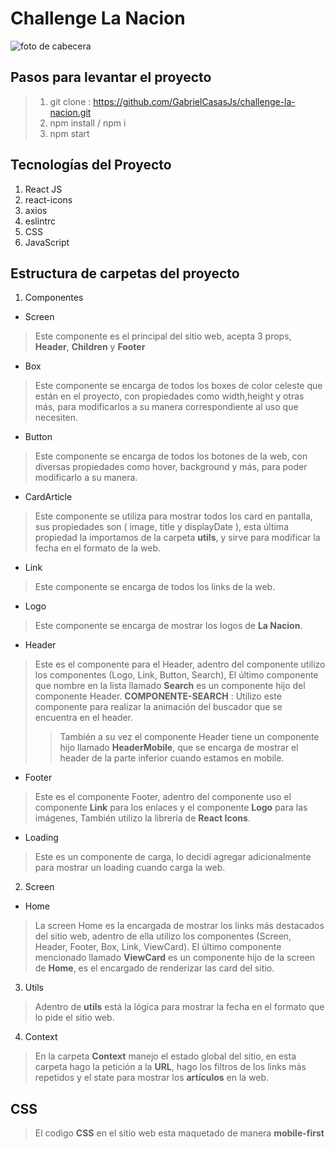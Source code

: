 # Challenge La Nacion
![foto de cabecera](https://www.noticiasgratis.com/wp-content/uploads/2019/11/Diario-La-Naci%C3%B3n-Noticias-Gratis.jpg)
## Pasos para levantar el proyecto

> 1) git clone : https://github.com/GabrielCasasJs/challenge-la-nacion.git
> 2) npm install / npm i
> 3) npm start

## Tecnologías del Proyecto
1. React JS
2. react-icons
3. axios
4. eslintrc
5. CSS
6. JavaScript

## Estructura de carpetas del proyecto
1. Componentes
  * Screen
  > Este componente es el principal del sitio web, acepta 3 props, **Header**, **Children** y **Footer**
  * Box
  > Este componente se encarga de todos los boxes de color celeste que están en el proyecto, con propiedades como width,height y otras más, para modificarlos a su manera correspondiente al uso que necesiten.
  * Button
  > Este componente se encarga de todos los botones de la web, con diversas propiedades como hover, background y más, para poder modificarlo a su manera.
  * CardArticle
  > Este componente se utiliza para mostrar todos los card en pantalla, sus propiedades son ( image, title y displayDate ), esta última propiedad la importamos de la carpeta **utils**, y sirve para modificar la fecha en el formato de la web.
  * Link
  > Este componente se encarga de todos los links de la web.
  * Logo
  > Este componente se encarga de mostrar los logos de **La Nacion**.
  * Header
  > Este es el componente para el Header, adentro del componente utilizo los componentes (Logo, Link, Button, Search), El último componente que nombre en la lista llamado **Search** es un componente hijo del componente Header.
   **COMPONENTE-SEARCH** : Utilizo este componente para realizar la animación del buscador que se encuentra en el header.
   >> También a su vez el componente Header tiene un componente hijo llamado **HeaderMobile**, que se encarga de mostrar el header de la parte inferior cuando estamos en mobile.
  * Footer
  > Este es el componente Footer, adentro del componente uso el componente **Link** para los enlaces y el componente **Logo** para las imágenes, También utilizo la librería de **React Icons**.
  * Loading
  > Este es un componente de carga, lo decidí agregar adicionalmente para mostrar un loading cuando carga la web.

2. Screen
  * Home
  > La screen Home es la encargada de mostrar los links más destacados del sitio web, adentro de ella utilizo los componentes (Screen, Header, Footer, Box, Link, ViewCard).
  > El último componente mencionado llamado **ViewCard** es un componente hijo de la screen de **Home**, es el encargado de renderizar las card del sitio.

3. Utils
  > Adentro de **utils** está la lógica para mostrar la fecha en el formato que lo pide el sitio web.

4. Context
  > En la carpeta **Context** manejo el estado global del sitio, en esta carpeta hago la petición a la **URL**, hago los filtros de los links más repetidos y el state para mostrar los **artículos** en la web.

## CSS

> El codigo **CSS** en el sitio web esta maquetado de manera **mobile-first**